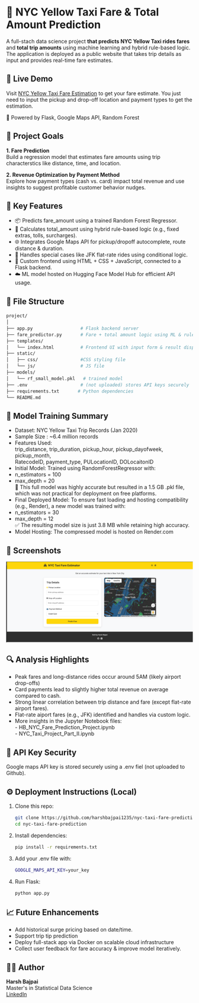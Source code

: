 # 🗽 NYC Yellow Taxi Fare & Total Amount Prediction

A full-stach data science project **that predicts NYC Yellow Taxi rides fares** and **total trip amounts** using machine learning and hybrid rule-based logic. The application is deployed as a public website that takes trip details as input and provides real-time fare estimates.

## 🚀 Live Demo

Visit [NYC Yellow Taxi Fare Estimation](https://nyc-yellow-taxi-fare-prediction.onrender.com/) to get your fare estimate. You just need to input the pickup and drop-off location and payment types to get the estimation.

🔐 Powered by Flask, Google Maps API, Random Forest

## 📌 Project Goals

**1. Fare Prediction** <br> 
     Build a regression model that estimates fare amounts using trip characterstics like distance, time, and location.

**2. Revenue Optimization by Payment Method** <br>
     Explore how payment types (cash vs. card) impact total revenue and use insights to suggest profitable customer behavior nudges.


## 🧠 Key Features

- 📦 Predicts fare_amount using a trained Random Forest Regressor.
- 🧾 Calculates total_amount using hybrid rule-based logic (e.g., fixed extras, tolls, surcharges).
- 🌐 Integrates Google Maps API for pickup/dropoff autocomplete, route distance & duration.
- 🚕 Handles special cases like JFK flat-rate rides using conditional logic.
- 🎨 Custom frontend using HTML + CSS + JavaScript, connected to a Flask backend.
- ☁️ ML model hosted on Hugging Face Model Hub for efficient API usage.

## 📂 File Structure

```bash
project/
│
├── app.py                  # Flask backend server
├── fare_predictor.py       # Fare + total amount logic using ML & rule-based strategy
├── templates/
│   └── index.html          # Frontend UI with input form & result display
├── static/
│   ├── css/                #CSS styling file
│   └── js/                 # JS file
├── models/
│   └── rf_small_model.pkl   # trained model
├── .env                    # (not uploaded) stores API keys securely
├── requirements.txt       # Python dependencies
└── README.md
```

## 🧪 Model Training Summary

- Dataset: NYC Yellow Taxi Trip Records (Jan 2020)
- Sample Size : ~6.4 million records
- Features Used:<br> 
trip_distance, trip_duration, pickup_hour, pickup_dayofweek, pickup_month,<br>
RatecodeID, payment_type, PULocationID, DOLocaitonID
- Initial Model: Trained using RandomForestRegressor with: <br>
- n_estimators = 100 <br>
- max_depth = 20<br>
🔴 This full model was highly accurate but resulted in a 1.5 GB .pkl file, which was not practical for deployment on free platforms.<br>
- Final Deployed Model: To ensure fast loading and hosting compatibility (e.g., Render), a new model was trained with:<br>
- n_estimators = 30<br>
- max_depth = 12 <br>
✅ The resulting model size is just 3.8 MB while retaining high accuracy.<br>
- Model Hosting: The compressed model is hosted on Render.com

## 📸 Screenshots

![Homepage](/screenshot.png)

## 🔍 Analysis Highlights

- Peak fares and long-distance rides occur around 5AM (likely airport drop-offs)
- Card payments lead to slightly higher total revenue on average compared to cash.
- Strong linear correlation between trip distance and fare (except flat-rate airport fares).
- Flat-rate aiport fares (e.g., JFK) identified and handles via custom logic.
- More insights in the Jupyter Notebook files:<br>
                                        - HB_NYC_Fare_Prediction_Project.ipynb<br>
                                        - NYC_Taxi_Project_Part_II.ipynb<br>

## 🔐 API Key Security

Google maps API key is stored securely using a .env fiel (not uploaded to Github).

## ⚙️ Deployment Instructions (Local)

1. Clone this repo:
   ```bash
   git clone https://github.com/harshbajpai1235/nyc-taxi-fare-prediction.git
   cd nyc-taxi-fare-prediction
   ```

2. Install dependencies:
   ```bash
   pip install -r requirements.txt
   ```

3. Add your .env file with:
   ```bash
   GOOGLE_MAPS_API_KEY=your_key
   ```

4. Run Flask:
   ```bash
   python app.py
   ```

## 📈 Future Enhancements

- Add historical surge pricing based on date/time.
- Support trip tip prediction
- Deploy full-stack app via Docker on scalable cloud infrastructure
- Collect user feedback for fare accuracy & improve model iteratively.


## 🧑‍💻 Author

**Harsh Bajpai** <br>
Master's in Statistical Data Science<br>
[LinkedIn](www.linkedin.com/in/harsh-bajpai22) <br>
